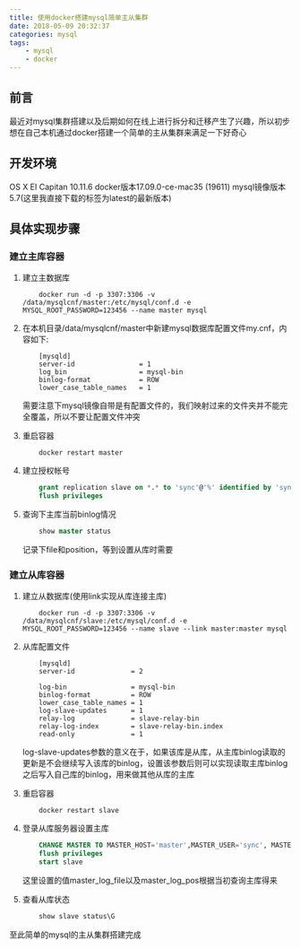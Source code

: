 ```yaml
---
title: 使用docker搭建mysql简单主从集群
date: 2018-05-09 20:32:37
categories: mysql
tags:
	- mysql
	- docker
---
```

## 前言

最近对mysql集群搭建以及后期如何在线上进行拆分和迁移产生了兴趣，所以初步想在自己本机通过docker搭建一个简单的主从集群来满足一下好奇心

## 开发环境

OS X EI Capitan 10.11.6
docker版本17.09.0-ce-mac35 (19611)
mysql镜像版本5.7(这里我直接下载的标签为latest的最新版本)

## 具体实现步骤

### 建立主库容器

1. 建立主数据库

    ```shell
        docker run -d -p 3307:3306 -v /data/mysqlcnf/master:/etc/mysql/conf.d -e MYSQL_ROOT_PASSWORD=123456 --name master mysql
    ```

2. 在本机目录/data/mysqlcnf/master中新建mysql数据库配置文件my.cnf，内容如下:

    ```shell
        [mysqld]
        server-id                = 1
        log_bin                  = mysql-bin
        binlog-format            = ROW
        lower_case_table_names   = 1
    ```
    需要注意下mysql镜像自带是有配置文件的，我们映射过来的文件夹并不能完全覆盖，所以不要让配置文件冲突

3. 重启容器

    ```shell
        docker restart master
    ```

4. 建立授权帐号

    ```sql
        grant replication slave on *.* to 'sync'@'%' identified by 'sync'
        flush privileges
    ```

5. 查询下主库当前binlog情况

    ```sql
        show master status
    ```

    记录下file和position，等到设置从库时需要

### 建立从库容器

1. 建立从数据库(使用link实现从库连接主库)

    ```shell
        docker run -d -p 3307:3306 -v /data/mysqlcnf/slave:/etc/mysql/conf.d -e MYSQL_ROOT_PASSWORD=123456 --name slave --link master:master mysql
    ```

2. 从库配置文件

    ```shell
        [mysqld]
        server-id              = 2

        log-bin                = mysql-bin
        binlog-format          = ROW
        lower_case_table_names = 1
        log-slave-updates      = 1
        relay-log              = slave-relay-bin
        relay-log-index        = slave-relay-bin.index
        read-only              = 1
    ```

    log-slave-updates参数的意义在于，如果该库是从库，从主库binlog读取的更新是不会继续写入该库的binlog，设置该参数后则可以实现读取主库binlog之后写入自己库的binlog，用来做其他从库的主库

3. 重启容器

    ```shell
        docker restart slave
    ```

4. 登录从库服务器设置主库

    ```sql
        CHANGE MASTER TO MASTER_HOST='master',MASTER_USER='sync', MASTER_PASSWORD='sync',MASTER_LOG_FILE='mysql-bin.000005', MASTER_LOG_POS=154;
        flush privileges
        start slave
    ```

    这里设置的值master_log_file以及master_log_pos根据当初查询主库得来

5. 查看从库状态

    ```sql
        show slave status\G
    ```

至此简单的mysql的主从集群搭建完成